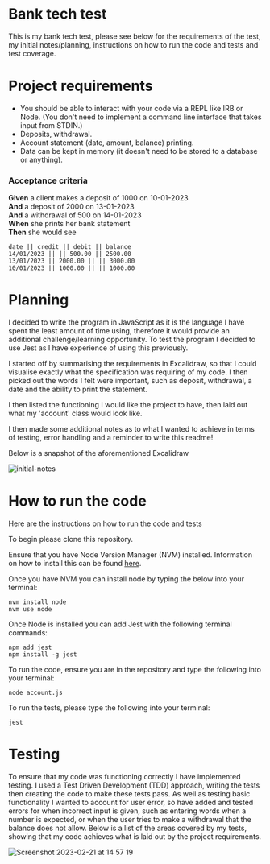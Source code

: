 # Bank tech test

This is my bank tech test, please see below for the requirements of the test, my initial notes/planning, instructions on how to run the code and tests and test coverage.


# Project requirements


* You should be able to interact with your code via a REPL like IRB or Node.  (You don't need to implement a command line interface that takes input from STDIN.)
* Deposits, withdrawal.
* Account statement (date, amount, balance) printing.
* Data can be kept in memory (it doesn't need to be stored to a database or anything).

### Acceptance criteria

**Given** a client makes a deposit of 1000 on 10-01-2023  
**And** a deposit of 2000 on 13-01-2023  
**And** a withdrawal of 500 on 14-01-2023  
**When** she prints her bank statement  
**Then** she would see

```
date || credit || debit || balance
14/01/2023 || || 500.00 || 2500.00
13/01/2023 || 2000.00 || || 3000.00
10/01/2023 || 1000.00 || || 1000.00
```


# Planning

I decided to write the program in JavaScript as it is the language I have spent the least amount of time using, therefore it would provide an additional challenge/learning opportunity. To test the program I decided to use Jest as I have experience of using this previously.

I started off by summarising the requirements in Excalidraw, so that I could visualise exactly what the specification was requiring of my code. I then picked out the words I felt were important, such as deposit, withdrawal, a date and the ability to print the statement.

I then listed the functioning I would like the project to have, then laid out what my 'account' class would look like.

I then made some additional notes as to what I wanted to achieve in terms of testing, error handling and a reminder to write this readme!

Below is a snapshot of the aforementioned Excalidraw

![initial-notes](https://user-images.githubusercontent.com/114086173/220374383-dac98d29-1ba5-4e14-ad06-c646c9fdd1de.png)
# How to run the code

Here are the instructions on how to run the code and tests

To begin please clone this repository.

Ensure that you have Node Version Manager (NVM) installed. Information on how to install this can be found [here](https://nodejs.org/en/about/releases/). 

Once you have NVM you can install node by typing the below into your terminal:

    nvm install node
    nvm use node
Once Node is installed you can add Jest with the following terminal commands:

    npm add jest
    npm install -g jest

To run the code, ensure you are in the repository and type the following into your terminal:

    node account.js
To run the tests, please type the following into your terminal:

    jest

# Testing

To ensure that my code was functioning correctly I have implemented testing. I used a Test Driven Development (TDD) approach, writing the tests then creating the code to make these tests pass. As well as testing basic functionality I wanted to account for user error, so have added and tested errors for when incorrect input is given, such as entering words when a number is expected, or when the user tries to make a withdrawal that the balance does not allow. Below is a list of the areas covered by my tests, showing that my code achieves what is laid out by the project requirements. 

![Screenshot 2023-02-21 at 14 57 19](https://user-images.githubusercontent.com/114086173/220380408-821b40a5-98e6-4183-afa2-65291ca5d103.png)
